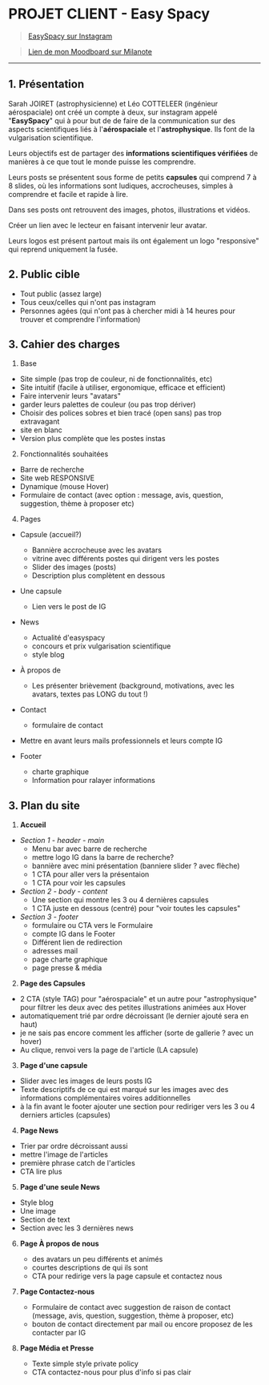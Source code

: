 # PROJET CLIENT - Easy Spacy

> [EasySpacy sur Instagram](https://www.instagram.com/easyspacy/)

> [Lien de mon Moodboard sur Milanote](https://app.milanote.com/1Lfo791VkWHGbQ?p=xDNRXlUyrhc)
***

## 1. Présentation

Sarah JOIRET (astrophysicienne) et Léo COTTELEER (ingénieur aérospaciale) ont créé un compte à deux, sur instagram appelé "**EasySpacy**" qui à pour but de de  faire de la communication sur des aspects scientifiques liés à l'**aérospaciale** et l'**astrophysique**. Ils font de la vulgarisation scientifique.

Leurs objectifs est de partager des **informations scientifiques vérifiées** de manières à ce que tout le monde puisse les comprendre.

Leurs posts se présentent sous forme de petits **capsules** qui comprend 7 à 8 slides, où les informations sont ludiques, accrocheuses, simples à comprendre et facile et rapide à lire.

Dans ses posts ont retrouvent des images, photos, illustrations et vidéos.

Créer un lien avec le lecteur en faisant intervenir leur avatar.

Leurs logos est présent partout mais ils ont également un logo "responsive" qui reprend uniquement la fusée.

## 2. Public cible

- Tout public (assez large)
- Tous ceux/celles qui n'ont pas instagram
- Personnes agées (qui n'ont pas à chercher midi à 14 heures pour trouver et comprendre l'information)

## 3. Cahier des charges

1. Base

  - Site simple (pas trop de couleur, ni de fonctionnalités, etc)
  - Site intuitif (facile à utiliser, ergonomique, efficace et efficient)
  - Faire intervenir leurs "avatars"
  - garder leurs palettes de couleur (ou pas trop dériver)
  - Choisir des polices sobres et bien tracé (open sans) pas trop extravagant
  - site en blanc
  - Version plus complète que les postes instas


2. Fonctionnalités souhaitées

  - Barre de recherche
  - Site web RESPONSIVE
  - Dynamique (mouse Hover)
  - Formulaire de contact (avec option : message, avis, question, suggestion, thème à proposer etc)


4.  Pages

  - Capsule (accueil?)
      - Bannière accrocheuse avec les avatars
      - vitrine avec différents postes qui dirigent vers les postes
      - Slider des images (posts)
      - Description plus complètent en dessous
  - Une capsule
      - Lien vers le post de IG
  - News
      - Actualité d'easyspacy
      - concours et prix vulgarisation scientifique
      - style blog
  - À propos de
      - Les présenter brièvement (background, motivations, avec les avatars, textes pas LONG du tout !)
  - Contact
      - formulaire de contact

  - Mettre en avant leurs mails professionnels et leurs compte IG
  - Footer
      - charte graphique
      - Information pour ralayer informations

## 3. Plan du site

1. **Accueil**

  - _Section 1 - header - main_
    - Menu bar avec barre de recherche
    - mettre logo IG dans la barre de recherche?
    - bannière avec mini présentation (banniere slider ? avec flèche)
    - 1 CTA pour aller vers la présentaion
    - 1 CTA pour voir les capsules
  - _Section 2 - body - content_
    - Une section qui montre les 3 ou 4 dernières capsules
    - 1 CTA juste en dessous (centré) pour "voir toutes les capsules"
  - _Section 3 - footer_
    - formulaire ou CTA vers le Formulaire
    - compte IG dans le Footer
    - Différent lien de redirection
    - adresses mail
    - page charte graphique
    - page presse & média


2. **Page des Capsules**

  - 2 CTA (style TAG) pour "aérospaciale" et un autre pour "astrophysique" pour filtrer les deux avec des petites illustrations animées aux Hover
  - automatiquement trié par ordre décroissant (le dernier ajouté sera en haut)
  - je ne sais pas encore comment les afficher (sorte de gallerie ? avec un hover)
  - Au clique, renvoi vers la page de l'article (LA capsule)


3. **Page d'une capsule**

  - Slider avec les images de leurs posts IG
  - Texte descriptifs de ce qui est marqué sur les images avec des informations complémentaires voires additionnelles
  - à la fin avant le footer ajouter une section pour rediriger vers les 3 ou 4 derniers articles (capsules)


4. **Page News**

  - Trier par ordre décroissant aussi
  - mettre l'image de l'articles
  - première phrase catch de l'articles
  - CTA lire plus


5. **Page d'une seule News**

  - Style blog
  - Une image
  - Section de text
  - Section avec les 3 dernières news

6. **Page À propos de nous**

    - des avatars un peu différents et animés 
    - courtes descriptions de qui ils sont 
    - CTA pour redirige vers la page capsule et contactez nous

7. **Page Contactez-nous**

    - Formulaire de contact avec suggestion de raison de contact (message, avis, question, suggestion, thème à proposer, etc)
    - bouton de contact directement par mail ou encore proposez de les contacter par IG 
    
8. **Page Média et Presse**
   
    - Texte simple style private policy 
    - CTA contactez-nous pour plus d'info si pas clair 
    

    

